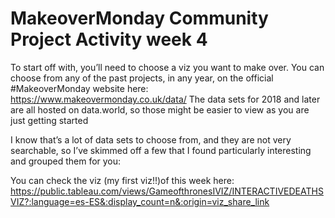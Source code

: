 # MakeoverMonday Community Project Activity week 4

To start off with, you’ll need to choose a viz you want to make over. You can choose from any of the past projects, in any year, on the official #MakeoverMonday website here:  https://www.makeovermonday.co.uk/data/ The data sets for 2018 and later are all hosted on data.world, so those might be easier to view as you are just getting started

I know that’s a lot of data sets to choose from, and they are not very searchable, so I’ve skimmed off a few that I found particularly interesting and grouped them for you:



You can check the viz (my first viz!!)of this week here: https://public.tableau.com/views/GameofthronesIVIZ/INTERACTIVEDEATHSVIZ?:language=es-ES&:display_count=n&:origin=viz_share_link
